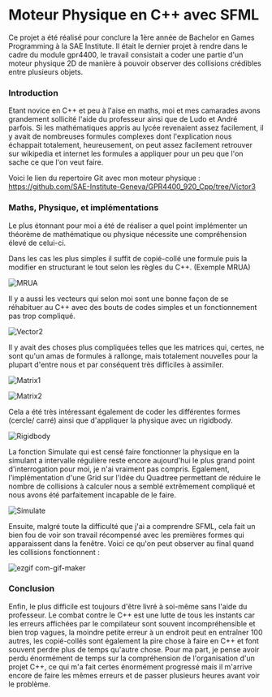 # Moteur Physique en C++ avec SFML

Ce projet a été réalisé pour conclure la 1ère année de Bachelor en Games Programming à la SAE Institute. Il était le dernier projet à rendre dans le cadre du module gpr4400, le travail consistait a coder une partie d'un moteur physique 2D de manière à pouvoir observer des collisions crédibles entre plusieurs objets.

### Introduction

Etant novice en C++ et peu à l'aise en maths, moi et mes camarades avons grandement sollicité l'aide du professeur ainsi que de Ludo et André parfois. Si les mathématiques appris au lycée revenaient assez facilement, il y avait de nombreuses formules complexes dont l'explication nous échappait totalement, heureusement, on peut assez facilement retrouver sur wikipedia et internet les formules a appliquer pour un peu que l'on sache ce que l'on veut faire.

Voici le lien du repertoire Git avec mon moteur physique : https://github.com/SAE-Institute-Geneva/GPR4400_920_Cpp/tree/Victor3

### Maths, Physique, et implémentations

Le plus étonnant pour moi a été de réaliser a quel point implémenter un théorème de mathématique ou physique nécessite une compréhension élevé de celui-ci. 

Dans les cas les plus simples il suffit de copié-collé une formule puis la modifier en structurant le tout selon les règles du C++. (Exemple MRUA)

![MRUA](https://user-images.githubusercontent.com/70535416/126387093-8561645a-1d23-4824-a89e-b1327331a5fa.PNG)

Il y a aussi les vecteurs qui selon moi sont une bonne façon de se réhabituer au C++ avec des bouts de codes simples et un fonctionnement pas trop compliqué.

![Vector2](https://user-images.githubusercontent.com/70535416/126387478-d9646ce6-f944-42a0-a445-71b43ea76fd1.PNG)

Il y avait des choses plus compliquées telles que les matrices qui, certes, ne sont qu'un amas de formules à rallonge, mais totalement nouvelles pour la plupart d'entre nous et par conséquent très difficiles à assimiler.

![Matrix1](https://user-images.githubusercontent.com/70535416/126387806-1b005627-a9df-4ec2-928d-3b15b28dd727.PNG)

![Matrix2](https://user-images.githubusercontent.com/70535416/126387850-dfda5c7e-4cae-45ad-8346-d75818e47a46.PNG)

Cela a été très intéressant également de coder les différentes formes (cercle/ carré) ainsi que d'appliquer la physique avec un rigidbody. 

![Rigidbody](https://user-images.githubusercontent.com/70535416/126388105-361b714e-7e7f-4f25-ba31-632940fd3ccd.PNG)

La fonction Simulate qui est censé faire fonctionner la physique en la simulant a intervalle régulière reste encore aujourd'hui le plus grand point d'interrogation pour moi, je n'ai vraiment pas compris. Egalement, l'implémentation d'une Grid sur l'idée du Quadtree permettant de réduire le nombre de collisions à calculer nous a semblé extrêmement compliqué et nous avons été parfaitement incapable de le faire.

![Simulate](https://user-images.githubusercontent.com/70535416/126388333-334696f7-1d56-4fb1-890e-8db94b9ae296.PNG)

Ensuite, malgré toute la difficulté que j'ai a comprendre SFML, cela fait un bien fou de voir son travail récompensé avec les premières formes qui apparaissent dans la fenêtre.
Voici ce qu'on peut observer au final quand les collisions fonctionnent :

![ezgif com-gif-maker](https://user-images.githubusercontent.com/70535416/126389286-9412fb59-8822-466f-89b7-8d51b9c683ec.gif)


### Conclusion

Enfin, le plus difficile est toujours d'être livré à soi-même sans l'aide du professeur. Le combat contre le C++ est une lutte de tous les instants car les erreurs affichées par le compilateur sont souvent incompréhensible et bien trop vagues, la moindre petite erreur à un endroit peut en entraîner 100 autres, les copié-collés sont également la pire chose à faire en C++ et font souvent perdre plus de temps qu'autre chose. Pour ma part, je pense avoir perdu énormément de temps sur la compréhension de l'organisation d'un projet C++, ce qui m'a fait certes énormément progressé mais il m'arrive encore de faire les mêmes erreurs et de passer plusieurs heures avant voir le problème.
